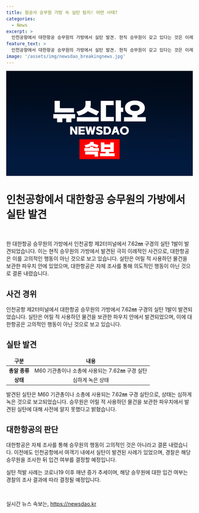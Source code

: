 ```yaml
---
title: 항공사 승무원 가방 속 실탄 탐지! 어떤 사태?
categories:
  - News
excerpt: >
  인천공항에서 대한항공 승무원의 가방에서 실탄 발견. 현직 승무원이 갖고 있다는 것은 이례적. 대한항공은 고의성 부인. 발견된 총알은 M60 기관총이나 소총용 7.62㎜ 구경, 심한 부식 상태로 확인. 해당 승무원은 어릴 적 물건을 보관한 파우치를 가져왔고 실탄의 존재를 몰랐다고 주장. 대한항공은 조사에서 의도적인 반입을 부인. 경찰은 해당 승무원을 조사하고 향후 입건 여부 결정 예정. 실탄 적발은 코로나19 이후 증가 추세. (총 단어 수: 82)
feature_text: >
  인천공항에서 대한항공 승무원의 가방에서 실탄 발견. 현직 승무원이 갖고 있다는 것은 이례적. 대한항공은 고의성 부인. 발견된 총알은 M60 기관총이나 소총용 7.62㎜ 구경, 심한 부식 상태로 확인. 해당 승무원은 어릴 적 물건을 보관한 파우치를 가져왔고 실탄의 존재를 몰랐다고 주장. 대한항공은 조사에서 의도적인 반입을 부인. 경찰은 해당 승무원을 조사하고 향후 입건 여부 결정 예정. 실탄 적발은 코로나19 이후 증가 추세. (총 단어 수: 82)
image: '/assets/img/newsdao_breakingnews.jpg'
---
```


<p><img src="/assets/img/newsdao_breakingnews.jpg" alt="pcversion 속보" /></p>

<h1><b>인천공항에서 대한항공 승무원의 가방에서 실탄 발견</b></h1>

<p data-ke-size="size16">&nbsp;</p>

<p>한 대한항공 승무원의 가방에서 인천공항 제2터미널에서 7.62㎜ 구경의 실탄 1발이 발견되었습니다. 이는 현직 승무원의 가방에서 발견된 극히 이례적인 사건으로, 대한항공은 이를 고의적인 행동이 아닌 것으로 보고 있습니다. 실탄은 어릴 적 사용하던 물건을 보관한 파우치 안에 있었으며, 대한항공은 자체 조사를 통해 의도적인 행동이 아닌 것으로 결론 내렸습니다.</p>

<h2 data-ke-size="size26">사건 경위</h2>

<p>인천공항 제2터미널에서 대한항공 승무원의 가방에서 7.62㎜ 구경의 실탄 1발이 발견되었습니다. 실탄은 어릴 적 사용하던 물건을 보관한 파우치 안에서 발견되었으며, 이에 대한항공은 고의적인 행동이 아닌 것으로 보고 있습니다.</p>

<h2 data-ke-size="size26">실탄 발견</h2>

<table>
<thead>
<tr>
<td style="text-align: center; height: 17px;"><b>구분</b></td>
<td style="text-align: center; height: 17px;"><b>내용</b></td>
</tr>
</thead>
<tbody>
<tr>
<td style="text-align: center; height: 17px;"><b>총알 종류</b></td>
<td style="text-align: center; height: 17px;">M60 기관총이나 소총에 사용되는 7.62㎜ 구경 실탄</td>
</tr>
<tr>
<td style="text-align: center; height: 17px;"><b>상태</b></td>
<td style="text-align: center; height: 17px;">심하게 녹은 상태</td>
</tr>
</tbody>
</table>

<p>발견된 실탄은 M60 기관총이나 소총에 사용되는 7.62㎜ 구경 실탄으로, 상태는 심하게 녹은 것으로 보고되었습니다. 승무원은 어릴 적 사용하던 물건을 보관한 파우치에서 발견된 실탄에 대해 사전에 알지 못했다고 밝혔습니다.</p>

<h2 data-ke-size="size26">대한항공의 판단</h2>

<p>대한항공은 자체 조사를 통해 승무원의 행동이 고의적인 것은 아니라고 결론 내렸습니다. 이전에도 인천공항에서 여객기 내에서 실탄이 발견된 사례가 있었으며, 경찰은 해당 승무원을 조사한 뒤 입건 여부를 결정할 예정입니다.</p>

<p>실탄 적발 사례는 코로나19 이후 매년 증가 추세이며, 해당 승무원에 대한 입건 여부는 경찰의 조사 결과에 따라 결정될 예정입니다.</p>

<p data-ke-size="size16">&nbsp;</p>
실시간 뉴스 속보는, <a href="https://newsdao.kr" rel="dofollow">https://newsdao.kr</a>


